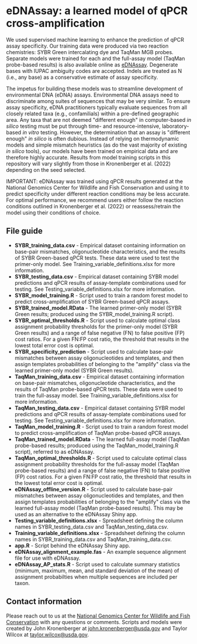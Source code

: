 # eDNAssay: a learned model of qPCR cross-amplification
We used supervised machine learning to enhance the prediction of qPCR assay specificity. Our training data were produced via two reaction chemistries: 
SYBR Green intercalating dye and TaqMan MGB probes. Separate models were trained for each and the full-assay model (TaqMan probe-based results) is also available online as [eDNAssay](https://nationalgenomicscenter.shinyapps.io/eDNAssay/). Degenerate bases with IUPAC ambiguity codes are accepted. Indels are treated as N (i.e., any base) as a conservative estimate of assay specificity.

The impetus for building these models was to streamline development of environmental DNA (eDNA) assays. Environmental DNA assays need to discriminate among 
suites of sequences that may be very similar. To ensure assay specificity, eDNA practitioners typically evaluate sequences from all closely related taxa 
(e.g., confamilials) within a pre-defined geographic area. Any taxa that are not deemed "different enough" in computer-based *in silico* testing must be 
put through time- and resource-intensive, laboratory-based *in vitro* testing. However, the determination that an assay is "different enough" *in silico* 
is often dubious. Instead of relying on thermodynamic models and simple mismatch heuristics (as do the vast majority of existing *in silico* tools), our 
models have been trained on empirical data and are therefore highly accurate. Results from model training scripts in this repository will vary slightly 
from those in Kronenberger et al. (2022) depending on the seed selected.

IMPORTANT: eDNAssay was trained using qPCR results generated at the National Genomics Center for Wildlife and Fish Conservation and using it to predict specificity under different reaction conditions may be less accurate. For optimal performance, we recommend users either follow the reaction conditions outlined in Kronenberger et al. (2022) or reassess/retrain the model using their conditions of choice.

## File guide
- **SYBR_training_data.csv** - Empirical dataset containing information on base-pair mismatches, oligonucleotide characteristics, and the results of SYBR Green-based qPCR tests. These data were used to test the primer-only model. See Training_variable_definitions.xlsx for more information.
- **SYBR_testing_data.csv** - Empirical dataset containing SYBR model predictions and qPCR results of assay-template combinations used for testing. See Testing_variable_definitions.xlsx for more information.
- **SYBR_model_training.R** - Script used to train a random forest model to predict cross-amplification of SYBR Green-based qPCR assays.
- **SYBR_trained_model.RData** - The learned primer-only model (SYBR Green results; produced using the SYBR_model_training.R script).
- **SYBR_optimal_thresholds.R** - Script used to calculate optimal class assignment probability thresholds for the primer-only model (SYBR Green results) and a range of false negative (FN) to false positive (FP) cost ratios. For a given FN:FP cost ratio, the threshold that results in the lowest total error cost is optimal.
- **SYBR_specificity_prediction** - Script used to calculate base-pair mismatches between assay oligonucleotides and templates, and then assign templates
probabilities of belonging to the "amplify" class via the learned primer-only model (SYBR Green results).
- **TaqMan_training_data.csv** - Empirical dataset containing information on base-pair mismatches, oligonucleotide characteristics, and the results of TaqMan probe-based qPCR tests. These data were used to train the full-assay model. See Training_variable_definitions.xlsx for more information.
- **TaqMan_testing_data.csv** - Empirical dataset containing SYBR model predictions and qPCR results of assay-template combinations used for testing. See Testing_variable_definitions.xlsx for more information.
- **TaqMan_model_training.R** - Script used to train a random forest model to predict cross-amplification of TaqMan probe-based qPCR assays.
- **TaqMan_trained_model.RData** - The learned full-assay model (TaqMan probe-based results; produced using the TaqMan_model_training.R script), referred to as eDNAssay.
- **TaqMan_optimal_thresholds.R** - Script used to calculate optimal class assignment probability thresholds for the full-assay model (TaqMan probe-based results) and a range of false negative (FN) to false positive (FP) cost ratios. For a given FN:FP cost ratio, the threshold that results in the lowest total error cost is optimal.
- **eDNAssay_offline_version.R** - Script used to calculate base-pair mismatches between assay oligonucleotides and templates, and then assign templates
probabilities of belonging to the "amplify" class via the learned full-assay model (TaqMan probe-based results). This may be used as an alternative to the eDNAssay Shiny app.
- **Testing_variable_definitions.xlsx** - Spreadsheet defining the column names in SYBR_testing_data.csv and TaqMan_testing_data.csv.
- **Training_variable_definitions.xlsx** - Spreadsheet defining the column names in SYBR_training_data.csv and TaqMan_training_data.csv.
- **app.R** - Script behind the eDNAssay Shiny app.
- **eDNAssay_alignment_example.fas** - An example sequence alignment file for use with eDNAssay.
- **eDNAssay_AP_stats.R** - Script used to calculate summary statistics (minimum, maximum, mean, and standard deviation of the mean) 
of assignment probabilties when multiple sequences are included per taxon.

## Contact information
Please reach out to us at the [National Genomics Center for Wildlife and Fish Conservation](https://www.fs.usda.gov/rmrs/ngc) with any questions or comments. 
Scripts and models were created by John Kronenberger at john.kronenberger@usda.gov and Taylor Wilcox at taylor.wilcox@usda.gov.
